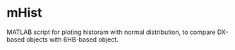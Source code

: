 # mHist
MATLAB script for ploting historam with normal distribution, to compare DX-based objects with 6HB-based object.

